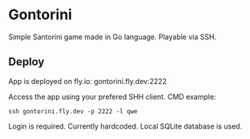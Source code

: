 # Gontorini

Simple Santorini game made in Go language. Playable via SSH.

## Deploy

App is deployed on fly.io: gontorini.fly.dev:2222

Access the app using your prefered SHH client. CMD example:

    ssh gontorini.fly.dev -p 2222 -l qwe

Login is required. Currently hardcoded. Local SQLite database is used.
